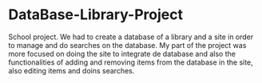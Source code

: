 # DataBase-Library-Project
School project.
We had to create a database of a library and a site in order to manage and do searches on the database.
My part of the project was more focused on doing the site to integrate de database and also the functionalities of adding and removing items from the database in the site, also editing items and doins searches.
